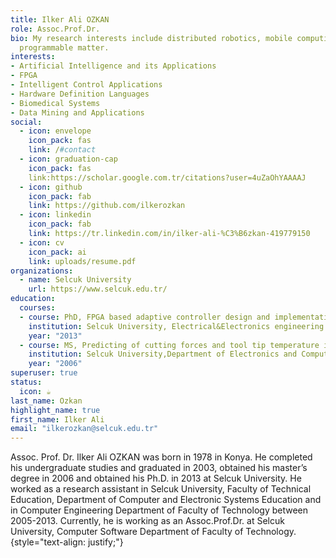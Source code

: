 ```yaml
---
title: Ilker Ali OZKAN
role: Assoc.Prof.Dr.
bio: My research interests include distributed robotics, mobile computing and
  programmable matter.
interests:
- Artificial Intelligence and its Applications
- FPGA
- Intelligent Control Applications
- Hardware Definition Languages
- Biomedical Systems
- Data Mining and Applications
social:
  - icon: envelope
    icon_pack: fas
    link: /#contact
  - icon: graduation-cap
    icon_pack: fas
    link:https://scholar.google.com.tr/citations?user=4uZaOhYAAAAJ
  - icon: github
    icon_pack: fab
    link: https://github.com/ilkerozkan
  - icon: linkedin
    icon_pack: fab
    link: https://tr.linkedin.com/in/ilker-ali-%C3%B6zkan-419779150
  - icon: cv
    icon_pack: ai
    link: uploads/resume.pdf
organizations:
  - name: Selcuk University
    url: https://www.selcuk.edu.tr/
education:
  courses:
  - course: PhD, FPGA based adaptive controller design and implementation for electromagnetic filters
    institution: Selcuk University, Electrical&Electronics engineering
    year: "2013"
  - course: MS, Predicting of cutting forces and tool tip temperature in turning using fuzzy logic and artifitical neural network techniques
    institution: Selcuk University,Department of Electronics and Computer Education
    year: "2006"
superuser: true
status:
  icon: ☕️
last_name: Ozkan
highlight_name: true
first_name: Ilker Ali
email: "ilkerozkan@selcuk.edu.tr"
---
```


Assoc. Prof. Dr. Ilker Ali OZKAN was born in 1978 in Konya. He completed his undergraduate studies and graduated in 2003, obtained his master’s degree in 2006 and obtained his Ph.D. in 2013 at Selcuk University. He worked as a research assistant in Selcuk University, Faculty of Technical Education, Department of Computer and Electronic Systems Education and in Computer Engineering Department of Faculty of Technology between 2005-2013. Currently, he is working as an Assoc.Prof.Dr. at Selcuk University, Computer Software Department of Faculty of Technology.
{style="text-align: justify;"}
